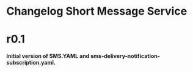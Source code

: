 # Changelog Short Message Service

# r0.1

**Initial version of SMS.YAML and sms-delivery-notification-subscription.yaml.**
